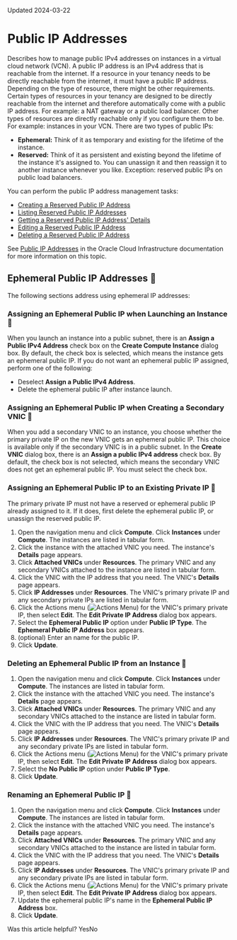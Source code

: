 Updated 2024-03-22
# Public IP Addresses
Describes how to manage public IPv4 addresses on instances in a virtual cloud network (VCN).
A public IP address is an IPv4 address that is reachable from the internet. If a resource in your tenancy needs to be directly reachable from the internet, it must have a public IP address. Depending on the type of resource, there might be other requirements.
Certain types of resources in your tenancy are designed to be directly reachable from the internet and therefore automatically come with a public IP address. For example: a NAT gateway or a public load balancer. Other types of resources are directly reachable only if you configure them to be. For example: instances in your VCN.
There are two types of public IPs:
  * **Ephemeral:** Think of it as temporary and existing for the lifetime of the instance.
  * **Reserved:** Think of it as persistent and existing beyond the lifetime of the instance it's assigned to. You can unassign it and then reassign it to another instance whenever you like. Exception: reserved public IPs on public load balancers. 


You can perform the public IP address management tasks:
  * [Creating a Reserved Public IP Address](https://docs.oracle.com/en-us/iaas/Content/Rover/Network/VCN/create-public-ip.htm#top "Describes how to create a reserved public IP address for your Roving Edge Infrastructure device.")
  * [Listing Reserved Public IP Addresses](https://docs.oracle.com/en-us/iaas/Content/Rover/Network/VCN/list-public-ip.htm#top "Describes how to list the reserved public IP addresses for your Roving Edge Infrastructure device.")
  * [Getting a Reserved Public IP Address' Details](https://docs.oracle.com/en-us/iaas/Content/Rover/Network/VCN/get-public-ip.htm#top "Describes how to get the details of a reserved public IP address for your Roving Edge Infrastructure device.")
  * [Editing a Reserved Public IP Address](https://docs.oracle.com/en-us/iaas/Content/Rover/Network/VCN/update-public-ip.htm#top "Describes how to edit a reserved public IP address for your Roving Edge Infrastructure device.")
  * [Deleting a Reserved Public IP Address](https://docs.oracle.com/en-us/iaas/Content/Rover/Network/VCN/delete-public-ip.htm#top "Describes how to delete a reserved public IP address from your Roving Edge Infrastructure device.")


See [Public IP Addresses](https://docs.oracle.com/iaas/Content/Network/Tasks/managingpublicIPs.htm) in the Oracle Cloud Infrastructure documentation for more information on this topic.
## Ephemeral Public IP Addresses 🔗 
The following sections address using ephemeral IP addresses:
### Assigning an Ephemeral Public IP when Launching an Instance 🔗 
When you launch an instance into a public subnet, there is an **Assign a Public IPv4 Address** check box on the **Create Compute Instance** dialog box. By default, the check box is selected, which means the instance gets an ephemeral public IP. If you do not want an ephemeral public IP assigned, perform one of the following: 
  * Deselect **Assign a Public IPv4 Address**.
  * Delete the ephemeral public IP after instance launch.


### Assigning an Ephemeral Public IP when Creating a Secondary VNIC 🔗 
When you add a secondary VNIC to an instance, you choose whether the primary private IP on the new VNIC gets an ephemeral public IP. This choice is available only if the secondary VNIC is in a public subnet.
In the **Create VNIC** dialog box, there is an **Assign a public IPv4 address** check box. By default, the check box is not selected, which means the secondary VNIC does not get an ephemeral public IP. You must select the check box.
### Assigning an Ephemeral Public IP to an Existing Private IP 🔗 
The primary private IP must not have a reserved or ephemeral public IP already assigned to it. If it does, first delete the ephemeral public IP, or unassign the reserved public IP.
  1. Open the navigation menu and click **Compute**. Click **Instances** under **Compute**. The instances are listed in tabular form.
  2. Click the instance with the attached VNIC you need. The instance's **Details** page appears.
  3. Click **Attached VNICs** under **Resources**. The primary VNIC and any secondary VNICs attached to the instance are listed in tabular form.
  4. Click the VNIC with the IP address that you need. The VNIC's **Details** page appears.
  5. Click **IP Addresses** under **Resources**. The VNIC's primary private IP and any secondary private IPs are listed in tabular form.
  6. Click the Actions menu (![Actions Menu](https://docs.oracle.com/en-us/iaas/Content/libs-rover/libraries/global-images/actions-menu.png)) for the VNIC's primary private IP, then select **Edit**. The **Edit Private IP Address** dialog box appears.
  7. Select the **Ephemeral Public IP** option under **Public IP Type**. The **Ephemeral Public IP Address** box appears.
  8. (optional) Enter an name for the public IP.
  9. Click **Update**.


### Deleting an Ephemeral Public IP from an Instance 🔗 
  1. Open the navigation menu and click **Compute**. Click **Instances** under **Compute**. The instances are listed in tabular form.
  2. Click the instance with the attached VNIC you need. The instance's **Details** page appears.
  3. Click **Attached VNICs** under **Resources**. The primary VNIC and any secondary VNICs attached to the instance are listed in tabular form.
  4. Click the VNIC with the IP address that you need. The VNIC's **Details** page appears.
  5. Click **IP Addresses** under **Resources**. The VNIC's primary private IP and any secondary private IPs are listed in tabular form.
  6. Click the Actions menu (![Actions Menu](https://docs.oracle.com/en-us/iaas/Content/libs-rover/libraries/global-images/actions-menu.png)) for the VNIC's primary private IP, then select **Edit**. The **Edit Private IP Address** dialog box appears.
  7. Select the **No Public IP** option under **Public IP Type**.
  8. Click **Update**.


### Renaming an Ephemeral Public IP 🔗 
  1. Open the navigation menu and click **Compute**. Click **Instances** under **Compute**. The instances are listed in tabular form.
  2. Click the instance with the attached VNIC you need. The instance's **Details** page appears.
  3. Click **Attached VNICs** under **Resources**. The primary VNIC and any secondary VNICs attached to the instance are listed in tabular form.
  4. Click the VNIC with the IP address that you need. The VNIC's **Details** page appears.
  5. Click **IP Addresses** under **Resources**. The VNIC's primary private IP and any secondary private IPs are listed in tabular form.
  6. Click the Actions menu (![Actions Menu](https://docs.oracle.com/en-us/iaas/Content/libs-rover/libraries/global-images/actions-menu.png)) for the VNIC's primary private IP, then select **Edit**. The **Edit Private IP Address** dialog box appears.
  7. Update the ephemeral public IP's name in the **Ephemeral Public IP Address** box.
  8. Click **Update**.


Was this article helpful?
YesNo

